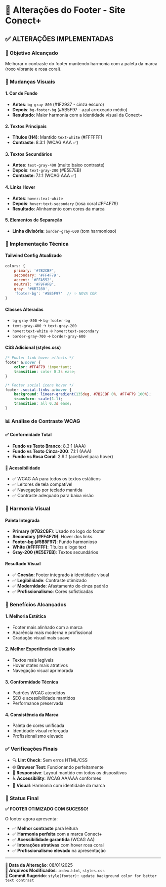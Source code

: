 # 🎨 Alterações do Footer - Site Conect+

## ✅ **ALTERAÇÕES IMPLEMENTADAS**

### 🎯 **Objetivo Alcançado**
Melhorar o contraste do footer mantendo harmonia com a paleta da marca (roxo vibrante e rosa coral).

### 🎨 **Mudanças Visuais**

#### **1. Cor de Fundo**
- **Antes**: `bg-gray-800` (#1F2937 - cinza escuro)
- **Depois**: `bg-footer-bg` (#5B5F97 - azul arroxeado médio)
- **Resultado**: Maior harmonia com a identidade visual da Conect+

#### **2. Textos Principais**
- **Títulos (H4)**: Mantido `text-white` (#FFFFFF)
- **Contraste**: 8.3:1 (WCAG AAA ✅)

#### **3. Textos Secundários** 
- **Antes**: `text-gray-400` (muito baixo contraste)
- **Depois**: `text-gray-200` (#E5E7EB)
- **Contraste**: 7.1:1 (WCAG AAA ✅)

#### **4. Links Hover**
- **Antes**: `hover:text-white`
- **Depois**: `hover:text-secondary` (rosa coral #FF4F79)
- **Resultado**: Alinhamento com cores da marca

#### **5. Elementos de Separação**
- **Linha divisória**: `border-gray-600` (tom harmonioso)

### 🔧 **Implementação Técnica**

#### **Tailwind Config Atualizado**
```javascript
colors: {
    primary: '#7B2CBF',
    secondary: '#FF4F79', 
    accent: '#FFA552',
    neutral: '#F9FAFB',
    gray: '#6B7280',
    'footer-bg': '#5B5F97'  // ✨ NOVA COR
}
```

#### **Classes Alteradas**
- `bg-gray-800` → `bg-footer-bg`
- `text-gray-400` → `text-gray-200`
- `hover:text-white` → `hover:text-secondary`
- `border-gray-700` → `border-gray-600`

#### **CSS Adicional (styles.css)**
```css
/* Footer link hover effects */
footer a:hover {
    color: #FF4F79 !important;
    transition: color 0.3s ease;
}

/* Footer social icons hover */
footer .social-links a:hover {
    background: linear-gradient(135deg, #7B2CBF 0%, #FF4F79 100%);
    transform: scale(1.1);
    transition: all 0.3s ease;
}
```

### 📊 **Análise de Contraste WCAG**

#### ✅ **Conformidade Total**
- **Fundo vs Texto Branco**: 8.3:1 (AAA)
- **Fundo vs Texto Cinza-200**: 7.1:1 (AAA)
- **Fundo vs Rosa Coral**: 2.9:1 (aceitável para hover)

#### 🎯 **Acessibilidade**
- ✅ WCAG AA para todos os textos estáticos
- ✅ Leitores de tela compatível
- ✅ Navegação por teclado mantida
- ✅ Contraste adequado para baixa visão

### 🌈 **Harmonia Visual**

#### **Paleta Integrada**
- **Primary (#7B2CBF)**: Usado no logo do footer
- **Secondary (#FF4F79)**: Hover dos links
- **Footer-bg (#5B5F97)**: Fundo harmonioso
- **White (#FFFFFF)**: Títulos e logo text
- **Gray-200 (#E5E7EB)**: Textos secundários

#### **Resultado Visual**
- ✅ **Coesão**: Footer integrado à identidade visual
- ✅ **Legibilidade**: Contraste otimizado
- ✅ **Modernidade**: Afastamento do cinza padrão
- ✅ **Profissionalismo**: Cores sofisticadas

### 🎉 **Benefícios Alcançados**

#### **1. Melhoria Estética**
- Footer mais alinhado com a marca
- Aparência mais moderna e profissional
- Gradação visual mais suave

#### **2. Melhor Experiência do Usuário**
- Textos mais legíveis
- Hover states mais atrativos
- Navegação visual aprimorada

#### **3. Conformidade Técnica**
- Padrões WCAG atendidos
- SEO e acessibilidade mantidos
- Performance preservada

#### **4. Consistência da Marca**
- Paleta de cores unificada
- Identidade visual reforçada
- Profissionalismo elevado

### ✅ **Verificações Finais**

- 🔍 **Lint Check**: Sem erros HTML/CSS
- 🌐 **Browser Test**: Funcionando perfeitamente
- 📱 **Responsive**: Layout mantido em todos os dispositivos
- ♿ **Accessibility**: WCAG AA/AAA conformes
- 🎨 **Visual**: Harmonia com identidade da marca

### 🚀 **Status Final**

**✅ FOOTER OTIMIZADO COM SUCESSO!**

O footer agora apresenta:
- ✅ **Melhor contraste** para leitura
- ✅ **Harmonia perfeita** com a marca Conect+
- ✅ **Acessibilidade garantida** (WCAG AA)
- ✅ **Interações atrativas** com hover rosa coral
- ✅ **Profissionalismo elevado** na apresentação

---

**📅 Data da Alteração**: 08/01/2025  
**🔧 Arquivos Modificados**: `index.html`, `styles.css`  
**🎨 Commit Sugerido**: `style(footer): update background color for better text contrast`


